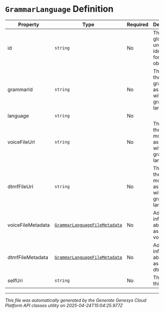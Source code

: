 # `GrammarLanguage` Definition

| Property | Type | Required | Description |
|----------|------|----------|-------------|
| id | `string` | No | The globally unique identifier for the object. |
| grammarId | `string` | No | The ID of the grammar associated with this grammar language |
| language | `string` | No |  |
| voiceFileUrl | `string` | No | The URL to the voice mode file associated with this grammar language |
| dtmfFileUrl | `string` | No | The URL to the DTMF mode file associated with this grammar language |
| voiceFileMetadata | [`GrammarLanguageFileMetadata`](grammarlanguagefilemetadata-definition.md) | No | Additional information about the associated voice file |
| dtmfFileMetadata | [`GrammarLanguageFileMetadata`](grammarlanguagefilemetadata-definition.md) | No | Additional information about the associated dtmf file |
| selfUri | `string` | No | The URI for this object |

---

*This file was automatically generated by the Generate Genesys Cloud Platform API classes utility on 2025-04-24T15:04:25.977Z*